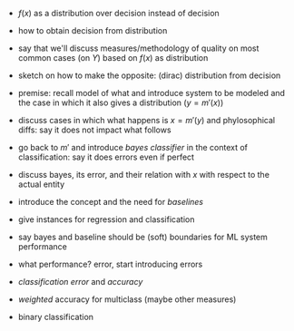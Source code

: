 - $f(x)$ as a distribution over decision instead of decision
- how to obtain decision from distribution
- say that we'll discuss measures/methodology of quality on most common cases (on $Y$) based on $f(x)$ as distribution
- sketch on how to make the opposite: (dirac) distribution from decision

- premise: recall model of what and introduce system to be modeled and the case in which it also gives a distribution ($y=m'(x)$)
- discuss cases in which what happens is $x=m'(y)$ and phylosophical diffs: say it does not impact what follows
- go back to $m'$ and introduce *bayes classifier* in the context of classification: say it does errors even if perfect
- discuss bayes, its error, and their relation with $x$ with respect to the actual entity

- introduce the concept and the need for *baselines*
- give instances for regression and classification
- say bayes and baseline should be (soft) boundaries for ML system performance
- what performance? error, start introducing errors

- *classification error* and *accuracy*
- *weighted* accuracy for multiclass (maybe other measures)

- binary classification
